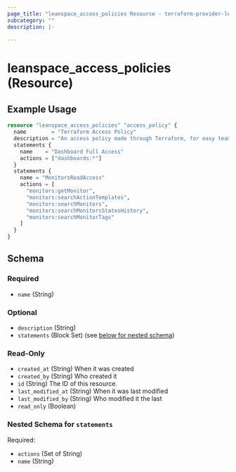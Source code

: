 ```yaml
---
page_title: "leanspace_access_policies Resource - terraform-provider-leanspace"
subcategory: ""
description: |-
  
---
```


# leanspace_access_policies (Resource)



## Example Usage

```terraform
resource "leanspace_access_policies" "access_policy" {
  name        = "Terraform Access Policy"
  description = "An access policy made through Terraform, for easy team management."
  statements {
    name    = "Dashboard Full Access"
    actions = ["dashboards:*"]
  }
  statements {
    name = "MonitorsReadAccess"
    actions = [
      "monitors:getMonitor",
      "monitors:searchActionTemplates",
      "monitors:searchMonitors",
      "monitors:searchMonitorsStatesHistory",
      "monitors:searchMonitorTags"
    ]
  }
}
```

<!-- schema generated by tfplugindocs -->
## Schema

### Required

- `name` (String)

### Optional

- `description` (String)
- `statements` (Block Set) (see [below for nested schema](#nestedblock--statements))

### Read-Only

- `created_at` (String) When it was created
- `created_by` (String) Who created it
- `id` (String) The ID of this resource.
- `last_modified_at` (String) When it was last modified
- `last_modified_by` (String) Who modified it the last
- `read_only` (Boolean)

<a id="nestedblock--statements"></a>
### Nested Schema for `statements`

Required:

- `actions` (Set of String)
- `name` (String)
